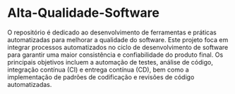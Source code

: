 # Alta-Qualidade-Software
O repositório  é dedicado ao desenvolvimento de ferramentas e práticas automatizadas para melhorar a qualidade do software. Este projeto foca em integrar processos automatizados no ciclo de desenvolvimento de software para garantir uma maior consistência e confiabilidade do produto final. Os principais objetivos incluem a automação de testes, análise de código, integração contínua (CI) e entrega contínua (CD), bem como a implementação de padrões de codificação e revisões de código automatizadas.
